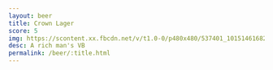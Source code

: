 ```yaml
---
layout: beer
title: Crown Lager
score: 5
img: https://scontent.xx.fbcdn.net/v/t1.0-0/p480x480/537401_10151461682783745_431486220_n.jpg?oh=fbeaf395f1177b90fcc1d3323d16d6b7&oe=591B86F6
desc: A rich man's VB
permalink: /beer/:title.html
---
```

